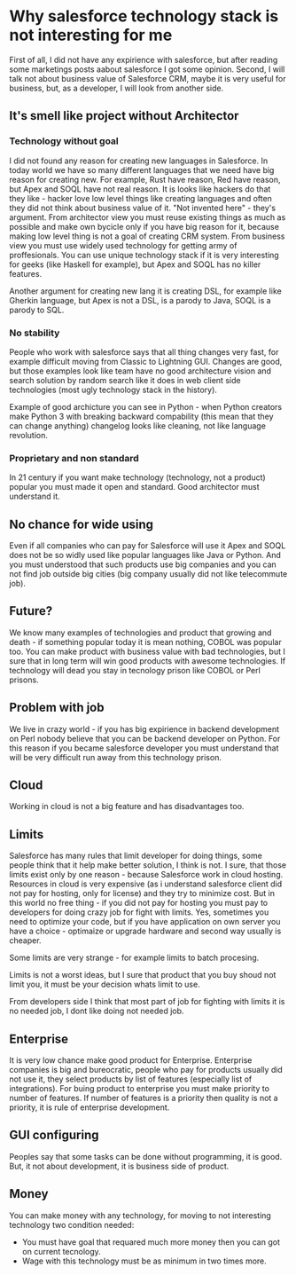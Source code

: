 # Why salesforce technology stack is not interesting for me

First of all, I did not have any expirience with salesforce, but after reading some marketings posts aabout salesforce I got some opinion.
Second, I will talk not about business value of Salesforce CRM, maybe it is very useful for business, but, as a developer, I will look from another side.

## It's smell like project without Architector

### Technology without goal

I did not found any reason for creating new languages in Salesforce.
In today world we have so many different languages that we need have big reason for creating new.
For example, Rust have reason, Red have reason, but Apex and SOQL have not real reason.
It is looks like hackers do that they like - hacker love low level things like creating languages and often they did not think about business value of it. "Not invented here" - they's argument.
From architector view you must reuse existing things as much as possible and make own bycicle only if you have big reason for it, because making low level thing is not a goal of creating CRM system.
From business view you must use widely used technology for getting army of proffesionals.
You can use unique technology stack if it is very interesting for geeks (like Haskell for example), but Apex and SOQL has no killer features.

Another argument for creating new lang it is creating DSL, for example like Gherkin language, but Apex is not a DSL, is a parody to Java, SOQL is a parody to SQL.

### No stability

People who work with salesforce says that all thing changes very fast, for example difficult moving from Classic to Lightning GUI.
Changes are good, but those examples look like team have no good architecture vision and search solution by random search like it does in web client side technologies (most ugly technology stack in the history).

Example of good archicture you can see in Python - when Python creators make Python 3 with breaking backward compability (this mean that they can change anything) changelog looks like cleaning, not like language revolution.

### Proprietary and non standard

In 21 century if you want make technology (technology, not a product) popular you must made it open and standard. Good architector must understand it.

## No chance for wide using

Even if all companies who can pay for Salesforce will use it Apex and SOQL does not be so widly used like popular languages like Java or Python.
And you must understood that such products use big companies and you can not find job outside big cities (big company usually did not like telecommute job).

## Future?

We know many examples of technologies and product that growing and death - if something popular today it is mean nothing, COBOL was popular too.
You can make product with business value with bad technologies, but I sure that in long term will win good products with awesome technologies.
If technology will dead you stay in tecnology prison like COBOL or Perl prisons.

## Problem with job

We live in crazy world - if you has big expirience in backend development on Perl nobody believe that you can be backend developer on Python.
For this reason if you became salesforce developer you must understand that will be very difficult run away from this technology prison.

## Cloud

Working in cloud is not a big feature and has disadvantages too.

## Limits

Salesforce has many rules that limit developer for doing things, some people think that it help make better solution, I think is not.
I sure, that those limits exist only by one reason - because Salesforce work in cloud hosting.
Resources in cloud is very expensive (as i understand salesforce client did not pay for hosting, only for license) and they try to minimize cost.
But in this world no free thing - if you did not pay for hosting you must pay to developers for doing crazy job for fight with limits.
Yes, sometimes you need to optimize your code, but if you have application on own server you have a choice - optimaize or upgrade hardware and second way usually is cheaper.

Some limits are very strange - for example limits to batch procesing.

Limits is not a worst ideas, but I sure that product that you buy shoud not limit you, it must be your decision whats limit to use.

From developers side I think that most part of job for fighting with limits it is no needed job, I dont like doing not needed job.

## Enterprise

It is very low chance make good product for Enterprise. Enterprise companies is big and bureocratic, people who pay for products usually did not use it, they select products by list of features (especially list of integrations).
For buing product to enterprise you must make priority to number of features.
If number of features is a priority then quality is not a priority, it is rule of enterprise development.

## GUI configuring

Peoples say that some tasks can be done without programming, it is good.
But, it not about development, it is business side of product.

## Money

You can make money with any technology, for moving to not interesting technology two condition needed:
* You must have goal that requared much more money then you can got on current tecnology.
* Wage with this technology must be as minimum in two times more.

